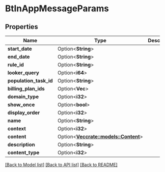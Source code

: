 # BtInAppMessageParams

## Properties

Name | Type | Description | Notes
------------ | ------------- | ------------- | -------------
**start_date** | Option<**String**> |  | [optional]
**end_date** | Option<**String**> |  | [optional]
**rule_id** | Option<**String**> |  | [optional]
**looker_query** | Option<**i64**> |  | [optional]
**population_task_id** | Option<**String**> |  | [optional]
**billing_plan_ids** | Option<**Vec<String>**> |  | [optional]
**domain_type** | Option<**i32**> |  | [optional]
**show_once** | Option<**bool**> |  | [optional]
**display_order** | Option<**i32**> |  | [optional]
**name** | Option<**String**> |  | [optional]
**context** | Option<**i32**> |  | [optional]
**content** | Option<[**Vec<crate::models::Content>**](Content.md)> |  | [optional]
**description** | Option<**String**> |  | [optional]
**content_type** | Option<**i32**> |  | [optional]

[[Back to Model list]](../README.md#documentation-for-models) [[Back to API list]](../README.md#documentation-for-api-endpoints) [[Back to README]](../README.md)


